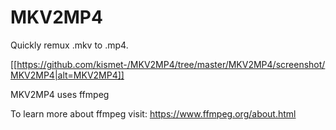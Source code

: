 # MKV2MP4

Quickly remux .mkv to .mp4.

[[https://github.com/kismet-/MKV2MP4/tree/master/MKV2MP4/screenshot/MKV2MP4|alt=MKV2MP4]]

MKV2MP4 uses ffmpeg

To learn more about ffmpeg visit: https://www.ffmpeg.org/about.html
